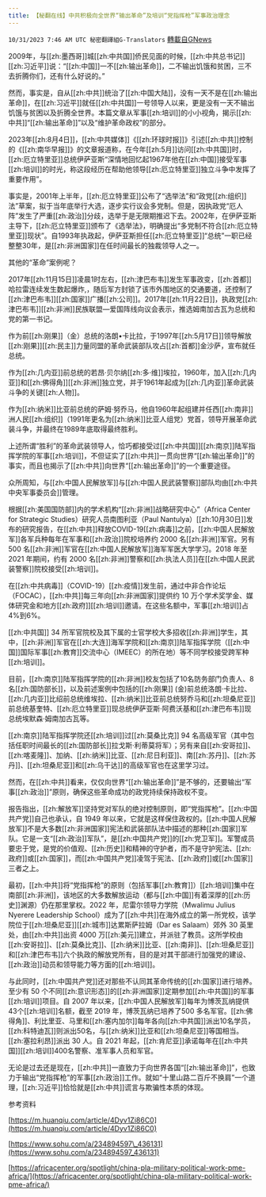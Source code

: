 ```yaml
---
title: 【秘翻在线】中共积极向全世界“输出革命”及培训“党指挥枪”军事政治理念
---
```

`10/31/2023 7:46 AM UTC 秘密翻譯組G-Translators` [轉載自GNews](https://gnews.org/articles/1902664)

2009年，与[[zh:墨西哥]]城[[zh:中共国]]侨民见面的时候，[[zh:中共总书记]][[zh:习近平]]说：“[[zh:中国]]一不[[zh:输出革命]]，二不输出饥饿和贫困，三不去折腾你们，还有什么好说的。”

然而，事实是，自从[[zh:中共]]统治了[[zh:中国大陆]]，没有一天不是在[[zh:输出革命]]，在[[zh:习近平]]就任[[zh:中共国]]一号领导人以来，更是没有一天不输出饥饿与贫困以及折腾全世界。本篇文章从军事[[zh:培训]]的小小视角，揭示[[zh:中共]]“[[zh:输出革命]]”以及“维护革命政权”的部分。

2023年[[zh:8月4日]]，[[zh:中共媒体]]《[[zh:环球时报]]》引述[[zh:中共]]控制的《[[zh:南华早报]]》的文章报道称，在今年[[zh:5月]]访问[[zh:中共国]]时，[[zh:厄立特里亚]]总统伊萨亚斯“深情地回忆起1967年他在[[zh:中国]]接受军事[[zh:培训]]的时光，称这段经历在帮助他领导[[zh:厄立特里亚]]独立斗争中发挥了重要作用”。

事实是，2001年上半年，[[zh:厄立特里亚]]公布了“选举法”和“政党[[zh:组织]]法”草案，拟于当年底举行大选，逐步实行议会多党制。但是，因执政党“厄人阵”发生了严重[[zh:政治]]分歧，选举于是无限期推迟下去。2002年，在伊萨亚斯主导下，[[zh:厄立特里亚]]颁布了《选举法》，明确提出“多党制不符合[[zh:厄立特里亚]]现状”。自1993年执政起，伊萨亚斯担任[[zh:厄立特里亚]]“总统”一职已经整整30年，是[[zh:非洲国家]]在任时间最长的独裁领导人之一。

其他的“革命”案例呢？

2017年[[zh:11月15日]]凌晨1时左右，[[zh:津巴布韦]]发生军事政变，[[zh:首都]]哈拉雷连续发生数起爆炸,，随后军方封锁了该市外围地区的交通要道，还控制了[[zh:津巴布韦]][[zh:国家]]广播[[zh:公司]]。2017年[[zh:11月22日]]，执政党[[zh:津巴布韦]][[zh:非洲]]民族联盟—爱国阵线向议会表示，推选姆南加古瓦为总统和党的第一书记。

作为前[[zh:刚果]]（金）总统的洛朗•卡比拉，于1997年[[zh:5月17日]]领导解放[[zh:刚果]][[zh:民主]]力量同盟的革命武装部队攻占[[zh:首都]]金沙萨，宣布就任总统。

作为[[zh:几内亚]]前总统的若昂·贝尔纳[[zh:多·维]]埃拉，1960年，加入[[zh:几内亚]]和[[zh:佛得角]][[zh:非洲]]独立党，并于1961年起成为[[zh:几内亚]]革命武装斗争的关键[[zh:人物]]。

作为[[zh:纳米]]比亚前总统的萨姆·努乔马，他自1960年起组建并任西[[zh:南非]]洲人民[[zh:组织]]（1991年更名为[[zh:纳米]]比亚人组党）党首，领导开展革命武装斗争，并最终在1989年底取得最终胜利。

上述所谓“胜利”的革命武装领导人，恰巧都接受过[[zh:中共国]][[zh:南京]]陆军指挥学院的军事[[zh:培训]]，不但证实了[[zh:中共]]一贯向世界“[[zh:输出革命]]”的事实，而且也揭示了[[zh:中共]]向世界“[[zh:输出革命]]”的一个重要途径。

众所周知，与[[zh:中国人民解放军]]与[[zh:中国人民武装警察]]部队均由[[zh:中共中央军事委员会]]管理。

根据[[zh:美国国防部]]内的学术机构“[[zh:非洲]]战略研究中心”（Africa Center for Strategic Studies）研究人员南图利亚（Paul Nantulya）[[zh:10月30日]]发布的研究报告，在[[zh:中共]]释放COVID-19[[zh:病毒]]之前，[[zh:中国人民解放军]]各军兵种每年在军事和[[zh:政治]]院校培养约 2000 名[[zh:非洲]]军官。另有 500 名[[zh:非洲]]军官在[[zh:中国人民解放军]]海军军医大学学习。2018 年至 2021 年期间，约有 2000 名[[zh:非洲]]警察和[[zh:执法人员]]在[[zh:中国人民武装警察]]院校接受[[zh:培训]]。

在[[zh:中共病毒]]（COVID-19）[[zh:疫情]]发生前，通过中非合作论坛（FOCAC），[[zh:中共]]每三年向[[zh:非洲国家]]提供约 10 万个学术奖学金、媒体研究金和地方[[zh:政府]][[zh:培训]]邀请。在这些名额中，军事[[zh:培训]]占4%到6%。

[[zh:中共国]] 34 所军官院校及其下属的士官学校大多招收[[zh:非洲]]学生，其中，[[zh:非洲]]军官在[[zh:大连]]海军学院和[[zh:南京]]陆军指挥学院（[[zh:中国]]国际军事[[zh:教育]]交流中心（IMEEC）的所在地）等不同学校接受跨军种[[zh:培训]]。

目前，[[zh:南京]]陆军指挥学院的[[zh:非洲]]校友包括了10名防务部门负责人、8名[[zh:国防部长]]，以及前述案例中包括的[[zh:刚果]] (金)前总统洛朗·卡比拉、[[zh:几内亚]]比绍前总统维埃拉、[[zh:纳米]]比亚前总统努乔马和[[zh:坦桑尼亚]]前总统基奎特、[[zh:厄立特里亚]]现总统伊萨亚斯·阿费沃基和[[zh:津巴布韦]]现总统埃默森·姆南加古瓦等。

[[zh:南京]]陆军指挥学院还[[zh:培训]]过[[zh:莫桑比克]] 94 名高级军官（其中包括任职时间最长的[[zh:国防部长]]拉戈斯·利蒂莫将军）；另有来自[[zh:安哥拉]]、[[zh:喀麦隆]]、加纳、[[zh:纳米]]比亚、[[zh:尼日利亚]]、南[[zh:苏丹]]、[[zh:苏丹]]、[[zh:坦桑尼亚]]和[[zh:乌干达]]的高级军官也在这里学习过。

然而，在[[zh:中共]]看来，仅仅向世界“[[zh:输出革命]]”是不够的，还要输出“军事[[zh:政治]]”原则，确保这些革命成功的政党持续保持政权不变。

报告指出，[[zh:解放军]]坚持党对军队的绝对控制原则，即“党指挥枪”。[[zh:中国共产党]]自己也承认，自 1949 年以来，它就是这样保住政权的。[[zh:中国人民解放军]]不是大多数[[zh:非洲国家]]宪法和武装部队法中描述的那种[[zh:国家]]军队。它是一支“[[zh:政治]]军队”，是[[zh:中国共产党]]的[[zh:党卫军]]。军警成员要忠于党，是党的价值观、[[zh:历史]]和精神的守护者，而不是守护宪法、[[zh:政府]]或[[zh:国家]]，而[[zh:中国共产党]]凌驾于宪法、[[zh:政府]]或[[zh:国家]]三者之上。

最初，[[zh:中共]]将“党指挥枪”的原则（包括军事[[zh:教育]]）[[zh:培训]]集中在南部[[zh:非洲]]，该地区的大多数解放运动（都与[[zh:中国]]有着深厚的[[zh:历史]]渊源）仍在那里掌权。2022 年，尼雷尔领导力学院（Mwalimu Julius Nyerere Leadership School）成为了[[zh:中共]]在海外成立的第一所党校，该学院位于[[zh:坦桑尼亚]][[zh:城市]]达累斯萨拉姆（Dar es Salaam）郊外 30 英里处，由[[zh:中共]]出资 4000 万[[zh:美元]]建立，并派驻了教员。这所学校由[[zh:安哥拉]]、[[zh:莫桑比克]]、[[zh:纳米]]比亚、[[zh:南非]]、[[zh:坦桑尼亚]]和[[zh:津巴布韦]]六个执政的解放党所有，目的是对其干部进行加强党的建设、[[zh:政治]]动员和领导能力等方面的[[zh:培训]]。

与此同时，[[zh:中国共产党]]还对那些不认同其革命传统的[[zh:国家]]进行培养。至少有 50 个不同[[zh:意识形态]]的[[zh:非洲国家]]定期参加[[zh:中共国]]的军事[[zh:培训]]项目。自 2007 年以来，[[zh:中国人民解放军]]每年为博茨瓦纳提供43个[[zh:培训]]名额，截至 2019 年，博茨瓦纳已培养了500 多名军官。[[zh:佛得角]]、利比里亚、马里和[[zh:塞内加尔]]每年各向[[zh:中共国]]派出10名学员，[[zh:科特迪瓦]]则派出50名，与[[zh:纳米]]比亚和[[zh:坦桑尼亚]]等国相当。[[zh:塞拉利昂]]派出 30 人。自 2021 年起，[[zh:肯尼亚]]承诺每年在[[zh:中共国]][[zh:培训]]400名警察、准军事人员和军官。      

无论是过去还是现在，[[zh:中共]]一直致力于向世界各国“[[zh:输出革命]]”，也致力于输出“党指挥枪”的军事[[zh:政治]]工作。就如“十里山路二百斤不换肩”一个道理，[[zh:习近平]]恰恰就是[[zh:中共]]谎言与欺骗性本质的体现。

参考资料

[https://m.huanqiu.com/article/4Dyv1Zi86C0](https://m.huanqiu.com/article/4Dyv1Zi86C0)

[https://www.sohu.com/a/234894597\_436131](https://www.sohu.com/a/234894597_436131)

[https://africacenter.org/spotlight/china-pla-military-political-work-pme-africa/](https://africacenter.org/spotlight/china-pla-military-political-work-pme-africa/)
